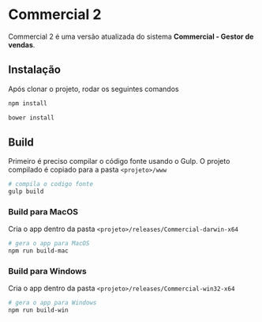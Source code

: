 # Commercial 2

Commercial 2 é uma versão atualizada do sistema **Commercial - Gestor de vendas**.

## Instalação

Após clonar o projeto, rodar os seguintes comandos

```sh
npm install

bower install
```

## Build

Primeiro é preciso compilar o código fonte usando o Gulp. O projeto compilado é copiado para a pasta `<projeto>/www`

```sh
# compila o codigo fonte
gulp build
```

### Build para MacOS

Cria o app dentro da pasta `<projeto>/releases/Commercial-darwin-x64`

```sh
# gera o app para MacOS
npm run build-mac
```

### Build para Windows

Cria o app dentro da pasta `<projeto>/releases/Commercial-win32-x64`

```sh
# gera o app para Windows
npm run build-win
```